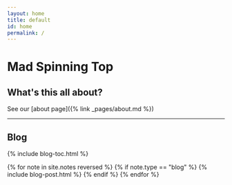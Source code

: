 ```yaml
---
layout: home
title: default
id: home
permalink: /
---
```


# Mad Spinning Top

<h2>What's this all about?</h2>

See our [about page]({% link _pages/about.md %})

<hr />

<h2 class="blogroll">Blog</h2>

{% include blog-toc.html %}

{% for note in site.notes reversed %}
{% if note.type == "blog" %}
{% include blog-post.html %}
{% endif %}
{% endfor %}
